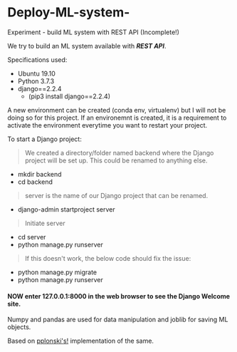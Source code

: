 # Deploy-ML-system-
Experiment - build ML system with REST API
(Incomplete!)



[//]: # "Comment"
[//]: # (Comment)
[//]: # (This may be the most platform independent comment)
[comment]: <> (This is a comment, it will not be included)



We try to build an ML system available with _**REST API**_.

Specifications used:
* Ubuntu 19.10
* Python 3.7.3 
* django==2.2.4 
	* (pip3 install django==2.2.4)

A new environment can be created (conda env, virtualenv) but I will not be doing so for this project. If an environemnt is created, it is a requirement to activate the environment everytime you want to restart your project. 

To start a Django project:

> We created a directory/folder named backend where the Django project will be set up. This could be renamed to anything else.

* mkdir backend
* cd backend  <!--- change directory to project folder -->

>server is the name of our Django project that can be renamed.

* django-admin startproject server

>Initiate server

* cd server
* python manage.py runserver 

> If this doesn't work, the below code should fix the issue:

* python manage.py migrate
* python manage.py runserver

#### NOW enter 127.0.0.1:8000 in the web browser to see the Django Welcome site.


Numpy and pandas are used for data manipulation and joblib for saving ML objects.






Based on [pplonski's!](https://github.com/pplonski/my_ml_service) implementation of the same. 
